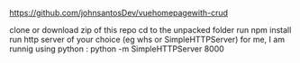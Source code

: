 https://github.com/johnsantosDev/vuehomepagewith-crud


clone or download zip of this repo
cd to the unpacked folder
run npm install
run http server of your choice (eg whs or SimpleHTTPServer)
for me, I am runnig using python : python -m SimpleHTTPServer 8000


